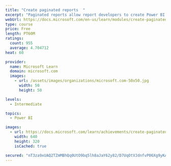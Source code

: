 ```yaml
---
title: "Create paginated reports  "
excerpt: "Paginated reports allow report developers to create Power BI artifacts that have tightly controlled rendering requirements. Paginated reports are ideal for creating sales invoices, receipts, purchase orders, and tabular data. This module will teach you how to create reports, add parameters, and work with tables and charts in paginated reports."
webUrl: https://docs.microsoft.com/en-us/learn/modules/create-paginated-reports-power-bi/
type: course
price: Free
length: PT60M
ratings:
  count: 955
  average: 4.704712
heat: 60

provider:
  name: Microsoft Learn
  domain: microsoft.com
  images:
    - url: /assets/images/organizations/microsoft.com-50x50.jpg
      width: 50
      height: 50

levels:
  - Intermediate

topics:
  - Power BI

images:
  - url: https://docs.microsoft.com/learn/achievements/create-paginated-reports-power-bi-social.png
    width: 640
    height: 320
    isCached: true

secured: "nT3za9xUAQ2TZmMBhQq0UtO9bq5lh8aJaY62y82/D7UqOtVJdnfvP06Xg9yKAKztoDnVDT/88Iv0yl3OYAqtkjrv3S731NlTdkg0obC6S8c4aoq6DsAucge0vc0FW0VTxilb/a/CC6gsm4q3tr2Z6E6mv87xmytShb6hqlSw6NuNAc21fldtS883QIN7+Bx7nTf9dXNDFKZCSWdkAvnxHHIib1PjdTfIWbJlJbPfiZ5I6p1AeHzegtZCemY6Kmjhlufn6gGGANfsRhlP/kd62l8B7Rg2z93Sk3KhXTIGIJXRVtZhZUEE9Q00JF9o96yf2PZyNnqGNntmOrxuTPN6d7vOhU3/qhMj7t7/fj51LLIQzGL7uSYKXuKmZq4BDpUgLCWsDzpISxM0faWoqztS3BVSkOELNSgSAyqpnpwvJbc=;AuLaY2mxY5kL0AFPdFKWsg=="
---
```


